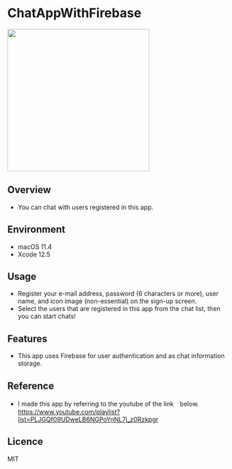 # ChatAppWithFirebase

<img src="https://user-images.githubusercontent.com/76898162/122634305-62af2d80-d118-11eb-8af2-77c18496d4e2.png" width="320px"> 

## Overview
- You can chat with users registered in this app.

## Environment
- macOS 11.4
- Xcode 12.5

## Usage
- Register your e-mail address, password (6 characters or more), user name, and icon image (non-essential) on the sign-up screen.
- Select the users that are registered in this app from the chat list, then you can start chats!

## Features
- This app uses Firebase for user authentication and  as chat information storage.

## Reference
- I made this app by referring to the youtube of the link　below. <br>https://www.youtube.com/playlist?list=PLJGQf09UDweLB6NGPoYnNL7j_z0Rzkpgr</br>

## Licence
MIT
